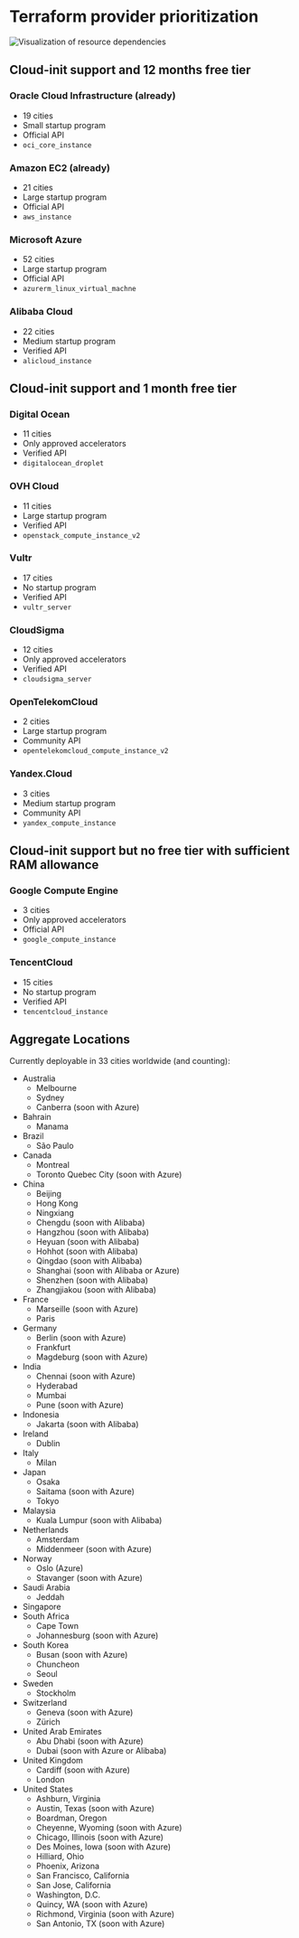# Terraform provider prioritization

![Visualization of resource dependencies](./documentation/gartner-iaas-mq-sept-2020.png)


## Cloud-init support and 12 months free tier

### Oracle Cloud Infrastructure (already)
- 19 cities
- Small startup program
- Official API
- `oci_core_instance`

### Amazon EC2 (already)
- 21 cities
- Large startup program
- Official API
- `aws_instance`

### Microsoft Azure
- 52 cities
- Large startup program
- Official API
- `azurerm_linux_virtual_machne`

### Alibaba Cloud
- 22 cities
- Medium startup program
- Verified API
- `alicloud_instance`

## Cloud-init support and 1 month free tier

### Digital Ocean
- 11 cities
- Only approved accelerators
- Verified API
- `digitalocean_droplet`

### OVH Cloud
- 11 cities 
- Large startup program
- Verified API
- `openstack_compute_instance_v2`

### Vultr
- 17 cities
- No startup program
- Verified API
- `vultr_server`

### CloudSigma
- 12 cities
- Only approved accelerators
- Verified API
- `cloudsigma_server`

### OpenTelekomCloud
- 2 cities
- Large startup program
- Community API
- `opentelekomcloud_compute_instance_v2`

### Yandex.Cloud
- 3 cities
- Medium startup program
- Community API
- `yandex_compute_instance`

## Cloud-init support but no free tier with sufficient RAM allowance

### Google Compute Engine
- 3 cities
- Only approved accelerators
- Official API
- `google_compute_instance`

### TencentCloud
- 15 cities
- No startup program
- Verified API
- `tencentcloud_instance`

## Aggregate Locations

Currently deployable in 33 cities worldwide (and counting):

- Australia
  - Melbourne
  - Sydney
  - Canberra (soon with Azure)
- Bahrain
  - Manama
- Brazil
  - São Paulo
- Canada
  - Montreal
  - Toronto
    Quebec City (soon with Azure)
- China
  - Beijing
  - Hong Kong
  - Ningxiang
  - Chengdu (soon with Alibaba)
  - Hangzhou (soon with Alibaba)
  - Heyuan (soon with Alibaba)
  - Hohhot (soon with Alibaba)
  - Qingdao (soon with Alibaba)
  - Shanghai (soon with Alibaba or Azure)
  - Shenzhen (soon with Alibaba)
  - Zhangjiakou (soon with Alibaba)
- France
  - Marseille (soon with Azure)
  - Paris
- Germany
  - Berlin (soon with Azure)
  - Frankfurt
  - Magdeburg (soon with Azure)
- India
  - Chennai (soon with Azure)
  - Hyderabad
  - Mumbai
  - Pune (soon with Azure)
- Indonesia
  - Jakarta (soon with Alibaba)
- Ireland
  - Dublin
- Italy
  - Milan
- Japan
  - Osaka
  - Saitama (soon with Azure)
  - Tokyo
- Malaysia
  - Kuala Lumpur (soon with Alibaba)
- Netherlands
  - Amsterdam
  - Middenmeer (soon with Azure)
- Norway
  - Oslo (Azure)
  - Stavanger (soon with Azure)
- Saudi Arabia
  - Jeddah
- Singapore
- South Africa
  - Cape Town
  - Johannesburg (soon with Azure)
- South Korea
  - Busan (soon with Azure)
  - Chuncheon
  - Seoul
- Sweden
  - Stockholm
- Switzerland
  - Geneva (soon with Azure)
  - Zürich
- United Arab Emirates
  - Abu Dhabi (soon with Azure)
  - Dubai (soon with Azure or Alibaba)
- United Kingdom
  - Cardiff (soon with Azure)
  - London
- United States
  - Ashburn, Virginia
  - Austin, Texas (soon with Azure)
  - Boardman, Oregon
  - Cheyenne, Wyoming (soon with Azure)
  - Chicago, Illinois (soon with Azure)
  - Des Moines, Iowa (soon with Azure)
  - Hilliard, Ohio
  - Phoenix, Arizona
  - San Francisco, California
  - San Jose, California
  - Washington, D.C.
  - Quincy, WA (soon with Azure)
  - Richmond, Virginia (soon with Azure)
  - San Antonio, TX (soon with Azure)
